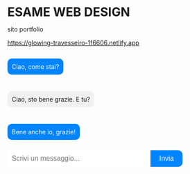 # ESAME WEB DESIGN

sito portfolio 

https://glowing-travesseiro-1f6606.netlify.app


<!DOCTYPE html>
<html>
<head>
  <meta charset="UTF-8">
  <meta name="viewport" content="width=device-width, initial-scale=1.0">
  <title>Chat Responsive</title>
  <style>
    * {
      box-sizing: border-box;
      margin: 0;
      padding: 0;
    }
    
    /* Style della chat */
    .chat {
      width: 100%;
      height: 400px;
      max-width: 500px;
      border: 1px solid #ccc;
      overflow-y: scroll;
      padding: 10px;
      margin: auto;
    

    https://glowing-travesseiro-1f6606.netlify.app
    }
    
    /* Style delle conversazioni */
    .chat-message {
      margin: 10px 0;
    }
    
    .chat-message p {
      background-color: #f1f1f1;
      padding: 10px;
      border-radius: 10px;
      display: inline-block;
      max-width: 60%;
    }
    
    .chat-message.me p {
      background-color: #0084ff;
      color: #fff;
      align-self: flex-end;
    }
    
    /* Style dell'input per la chat */
    .chat-input {
      display: flex;
      margin-top: 10px;
    }
    
    .chat-input input {
      flex-grow: 1;
      padding: 10px;
      border: none;
      border-radius: 10px 0 0 10px;
      font-size: 16px;
    }
    
    .chat-input button {
      background-color: #0084ff;
      color: #fff;
      border: none;
      border-radius: 0 10px 10px 0;
      padding: 10px 20px;
      font-size: 16px;
      cursor: pointer;
    }
    
    /* Media query per dispositivi con larghezza <= 768px */
    @media (max-width: 768px) {
      .chat {
        height: 300px;
      }
    }
  </style>
</head>
<body>
  <div class="chat">
    <div class="chat-message me">
      <p>Ciao, come stai?</p>
    </div>
    <div class="chat-message">
      <p>Ciao, sto bene grazie. E tu?</p>
    </div>
    <div class="chat-message me">
      <p>Bene anche io, grazie!</p>
    </div>
  </div>
  
  <div class="chat-input">
    <input type="text" placeholder="Scrivi un messaggio...">
    <button>Invia</button>
  </div>
</body>
</html>
